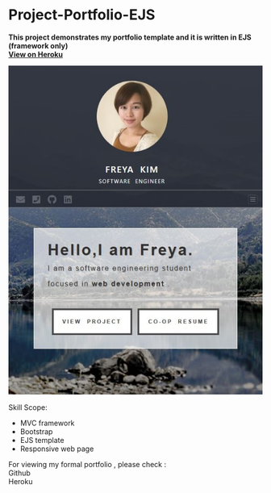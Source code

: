 # Project-Portfolio-EJS

**This project demonstrates my portfolio template and it is written in EJS (framework only)**<br>
**[View on Heroku](https://portfolio-ejs-template.herokuapp.com)**<br>

![project-portfolio-ejs](./screenShot.JPG?raw=true)
 
Skill Scope:<br>
* MVC framework
* Bootstrap
* EJS template
* Responsive web page

For viewing my formal portfolio , please check :<br>
Github <br>
Heroku 
